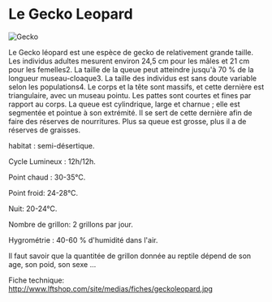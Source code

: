 # Le Gecko Leopard

![Gecko](http://cdn0.wideopenpets.com/wp-content/uploads/2016/03/bigstock-Leopard-gecko-in-front-of-a-wh-119625026.jpg)

Le Gecko léopard est une espèce de gecko de relativement grande taille. Les individus adultes mesurent environ 24,5 cm pour les mâles et 21 cm pour les femelles2. La taille de la queue peut atteindre jusqu'à 70 % de la longueur museau-cloaque3. La taille des individus est sans doute variable selon les populations4. Le corps et la tête sont massifs, et cette dernière est triangulaire, avec un museau pointu. Les pattes sont courtes et fines par rapport au corps. La queue est cylindrique, large et charnue ; elle est segmentée et pointue à son extrémité. Il se sert de cette dernière afin de faire des réserves de nourritures. Plus sa queue est grosse, plus il a de réserves de graisses.

habitat : semi-désertique. 

Cycle Lumineux : 12h/12h. 

Point chaud : 30-35°C. 

Point froid: 24-28°C. 

Nuit: 20-24°C. 

Nombre de grillon: 2 grillons par jour. 

Hygrométrie : 40-60 % d'humidité dans l'air.

Il faut savoir que la quantitée de grillon donnée au reptile dépend de son age, son poid, son sexe ...

Fiche technique: http://www.lftshop.com/site/medias/fiches/geckoleopard.jpg
